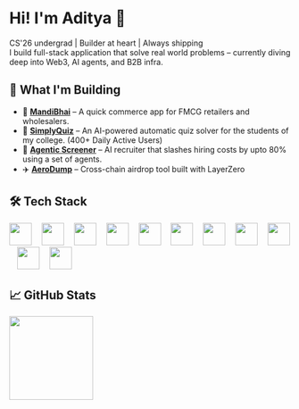 # Hi! I'm Aditya 👋  
CS'26 undergrad | Builder at heart | Always shipping  
I build full-stack application that solve real world problems – currently diving deep into Web3, AI agents, and B2B infra.

## 🚀 What I'm Building

- 🧺 [**MandiBhai**](https://mandibhai.com) – A quick commerce app for FMCG retailers and wholesalers.
- 🧠 [**SimplyQuiz**](https://simplyquiz.vercel.app) – An AI-powered automatic quiz solver for the students of my college. (400+ Daily Active Users)
- 🤖 [**Agentic Screener**](https://agentic-screener.vercel.app) – AI recruiter that slashes hiring costs by upto 80% using a set of agents.  
- ✈️ [**AeroDump**](https://ethglobal.com/showcase/aerodump-4z48m) – Cross-chain airdrop tool built with LayerZero

## 🛠 Tech Stack

<div align="left">
  <img src="https://skillicons.dev/icons?i=ts" height="40" />
  <img width="10" />
  <img src="https://skillicons.dev/icons?i=js" height="40" />
  <img width="10" />
  <img src="https://skillicons.dev/icons?i=react" height="40" />
  <img width="10" />
  <img src="https://skillicons.dev/icons?i=nextjs" height="40" />
  <img width="10" />
  <img src="https://skillicons.dev/icons?i=reactnative" height="40" />
  <img width="10" />
  <img src="https://skillicons.dev/icons?i=nodejs" height="40" />
  <img width="10" />
  <img src="https://skillicons.dev/icons?i=tailwind" height="40" />
  <img width="10" />
  <img src="https://skillicons.dev/icons?i=firebase" height="40" />
  <img width="10" />
  <img src="https://skillicons.dev/icons?i=appwrite" height="40" />
  <img width="10" />
  <img src="https://skillicons.dev/icons?i=solidity" height="40" />
  <img width="10" />
  <img src="https://skillicons.dev/icons?i=py" height="40" />
</div>

## 📈 GitHub Stats

<div align="left">
  <img src="https://github-readme-stats.vercel.app/api/top-langs/?username=adipundir&theme=tokyonight&show_icons=true&hide_border=true&layout=compact" height="150" />
</div>
